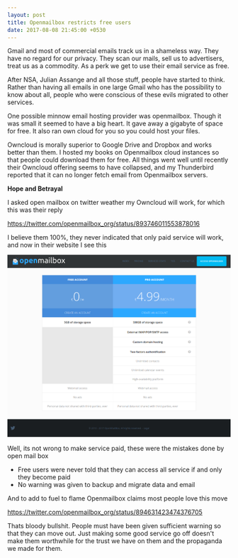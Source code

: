 ```yaml
---
layout: post
title: Openmailbox restricts free users
date: 2017-08-08 21:45:00 +0530
---
```


Gmail and most of commercial emails track us in a shameless way. They have no
regard for our privacy. They scan our mails, sell us to advertisers, treat us as
a commodity. As a perk we get to use their email service as free.

After NSA, Julian Assange and all those stuff, people have started to think.
Rather than having all emails in one large Gmail who has the possibility to know
about all, people who were conscious of these evils migrated to other services.

One possible minnow email hosting provider was openmailbox. Though it was small
it seemed to have a big heart. It gave away a gigabyte of space for free. It also
ran own cloud for you so you could host your files.

Owncloud is morally superior to Google Drive and Dropbox and works better than them.
I hosted my books on Openmailbox cloud instances so that people could download
them for free. All things went well until recently their Owncloud offering seems to have
collapsed, and my Thunderbird reported that it can no longer fetch email from Openmailbox
servers.

**Hope and Betrayal**

I asked open mailbox on twitter weather my Owncloud will work, for which this was
their reply

https://twitter.com/openmailbox_org/status/893746011553878016

I believe them 100%, they never indicated that only paid service will work, and
now in their website I see this

![](/images/openmailbox_becomes_paid.png)

Well, its not wrong to make service paid, these were the mistakes done by open
mail box

* Free users were never told that they can access all service if and only they
become paid
* No warning was given to backup and migrate data and email

And to add to fuel to flame Openmailbox claims most people love this move

https://twitter.com/openmailbox_org/status/894631423474376705

Thats bloody bullshit. People must have been given sufficient warning so that
they can move out. Just making some good service go off doesn't make them
worthwhile for the trust we have on them and the propaganda we made for them.

